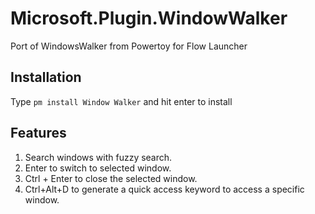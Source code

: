 # Microsoft.Plugin.WindowWalker
Port of WindowsWalker from Powertoy for Flow Launcher

## Installation
Type `pm install Window Walker` and hit enter to install

## Features

1. Search windows with fuzzy search.
2. Enter to switch to selected window.
3. Ctrl + Enter to close the selected window.
4. Ctrl+Alt+D to generate a quick access keyword to access a specific window.
